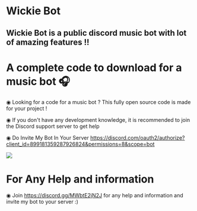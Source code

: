 # Wickie Bot
Wickie Bot is a public discord music bot with lot of amazing features !!
------------------------------------------------------------------------



# A complete code to download for a music bot 🎧

◉ Looking for a code for a music bot ? This fully open source code is made for your project !

◉ If you don't have any development knowledge, it is recommended to join the Discord support server to get help

◉ Do Invite My Bot In Your Server https://discord.com/oauth2/authorize?client_id=899181359287926824&permissions=8&scope=bot

![](https://c.tenor.com/8CZQ5N0SPKAAAAAC/mochi-cat.gif)

# For Any Help and information
◉ Join https://discord.gg/MWbtE2jN2J for any help and information and invite my bot to your server :) 
